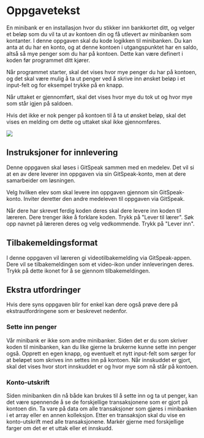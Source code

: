 # Oppgavetekst
En minibank er en installasjon hvor du stikker inn bankkortet ditt, og velger et beløp som du vil ta ut av kontoen din og få utlevert av minibanken som kontanter. I denne oppgaven skal du kode logikken til minibanken. Du kan anta at du har en konto, og at denne kontoen i utgangspunktet har en saldo, altså så mye penger som du har på kontoen. Dette kan være definert i koden før programmet ditt kjører.

Når programmet starter, skal det vises hvor mye penger du har på kontoen, og det skal være mulig å ta ut penger ved å skrive inn ønsket beløp i et input-felt og for eksempel trykke på en knapp.

Når uttaket er gjennomført, skal det vises hvor mye du tok ut og hvor mye som står igjen på saldoen.

Hvis det ikke er nok penger på kontoen til å ta ut ønsket beløp, skal det vises en melding om dette og uttaket skal ikke gjennomføres.

![](bilde.png)

## Instruksjoner for innlevering
Denne oppgaven skal løses i GitSpeak sammen med en medelev. Det vil si at en av dere leverer inn oppgaven via sin GitSpeak-konto, men at dere samarbeider om løsningen. 

Velg hvilken elev som skal levere inn oppgaven gjennom sin GitSpeak-konto. Inviter deretter den andre medeleven til oppgaven via GitSpeak.

Når dere har skrevet ferdig koden deres skal dere levere inn koden til læreren. Dere trenger ikke å forklare koden. Trykk på "Lever til lærer". Søk opp navnet på læreren deres og velg vedkommende. Trykk på "Lever inn".


## Tilbakemeldingsformat
I denne oppgaven vil læreren gi videotilbakemelding via GitSpeak-appen. Dere vil se tilbakemeldingen som et video-ikon under innleveringen deres. Trykk på dette ikonet for å se gjennom tilbakemeldingen.


## Ekstra utfordringer

Hvis dere syns oppgaven blir for enkel kan dere også prøve dere på ekstrautfordringene som er beskrevet nedenfor.

### Sette inn penger
Vår minibank er ikke som andre minibanker. Siden det er du som skriver koden til minibanken, kan du like gjerne la brukerne kunne sette inn penger også. Opprett en egen knapp, og eventuelt et nytt input-felt som sørger for at beløpet som skrives inn settes inn på kontoen. Når innskuddet er  gjort, skal det vises hvor stort innskuddet er og hvor mye som nå står på kontoen.

### Konto-utskrift
Siden minibanken din nå både kan brukes til å sette inn og ta ut penger, kan det være spennende å se de forskjellige transaksjonene som er gjort på kontoen din. Ta vare på data om alle transaksjoner som gjøres i minibanken i et array eller en annen kolleksjon. Etter en transaksjon skal du vise en konto-utskrift med alle transaksjonene. Markér gjerne med forskjellige farger om det er et uttak eller et innskudd.
